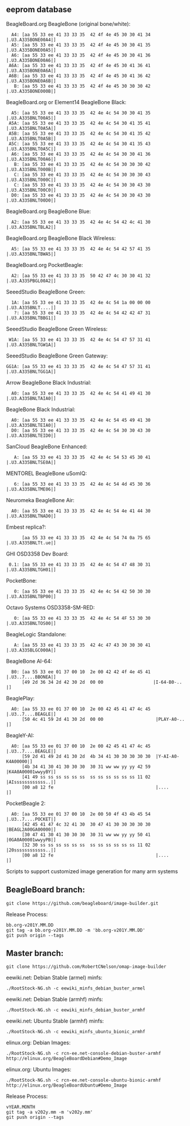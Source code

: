 eeprom database
------------

BeagleBoard.org BeagleBone (original bone/white):

      A4: [aa 55 33 ee 41 33 33 35  42 4f 4e 45 30 30 41 34 |.U3.A335BONE00A4|]
      A5: [aa 55 33 ee 41 33 33 35  42 4f 4e 45 30 30 41 35 |.U3.A335BONE00A5|]
      A6: [aa 55 33 ee 41 33 33 35  42 4f 4e 45 30 30 41 36 |.U3.A335BONE00A6|]
     A6A: [aa 55 33 ee 41 33 33 35  42 4f 4e 45 30 41 36 41 |.U3.A335BONE0A6A|]
     A6B: [aa 55 33 ee 41 33 33 35  42 4f 4e 45 30 41 36 42 |.U3.A335BONE0A6B|]
       B: [aa 55 33 ee 41 33 33 35  42 4f 4e 45 30 30 30 42 |.U3.A335BONE000B|]

BeagleBoard.org or Element14 BeagleBone Black:

      A5: [aa 55 33 ee 41 33 33 35  42 4e 4c 54 30 30 41 35 |.U3.A335BNLT00A5|]
     A5A: [aa 55 33 ee 41 33 33 35  42 4e 4c 54 30 41 35 41 |.U3.A335BNLT0A5A|]
     A5B: [aa 55 33 ee 41 33 33 35  42 4e 4c 54 30 41 35 42 |.U3.A335BNLT0A5B|]
     A5C: [aa 55 33 ee 41 33 33 35  42 4e 4c 54 30 41 35 43 |.U3.A335BNLT0A5C|]
      A6: [aa 55 33 ee 41 33 33 35  42 4e 4c 54 30 30 41 36 |.U3.A335BNLT00A6|]
       B: [aa 55 33 ee 41 33 33 35  42 4e 4c 54 30 30 30 42 |.U3.A335BNLT000B|]
       C: [aa 55 33 ee 41 33 33 35  42 4e 4c 54 30 30 30 43 |.U3.A335BNLT000C|]
       C: [aa 55 33 ee 41 33 33 35  42 4e 4c 54 30 30 43 30 |.U3.A335BNLT00C0|]
      D0: [aa 55 33 ee 41 33 33 35  42 4e 4c 54 30 30 43 30 |.U3.A335BNLT00D0|]

BeagleBoard.org BeagleBone Blue:

      A2: [aa 55 33 ee 41 33 33 35  42 4e 4c 54 42 4c 41 30 |.U3.A335BNLTBLA2|]

BeagleBoard.org BeagleBone Black Wireless:

      A5: [aa 55 33 ee 41 33 33 35  42 4e 4c 54 42 57 41 35 |.U3.A335BNLTBWA5|]

BeagleBoard.org PocketBeagle:

      A2: [aa 55 33 ee 41 33 33 35  50 42 47 4c 30 30 41 32 |.U3.A335PBGL00A2|]

SeeedStudio BeagleBone Green:

      1A: [aa 55 33 ee 41 33 33 35  42 4e 4c 54 1a 00 00 00 |.U3.A335BNLT....|]
       ?: [aa 55 33 ee 41 33 33 35  42 4e 4c 54 42 42 47 31 |.U3.A335BNLTBBG1|]

SeeedStudio BeagleBone Green Wireless:

     W1A: [aa 55 33 ee 41 33 33 35  42 4e 4c 54 47 57 31 41 |.U3.A335BNLTGW1A|]

SeeedStudio BeagleBone Green Gateway:

    GG1A: [aa 55 33 ee 41 33 33 35  42 4e 4c 54 47 57 31 41 |.U3.A335BNLTGG1A|]

Arrow BeagleBone Black Industrial:

      A0: [aa 55 33 ee 41 33 33 35  42 4e 4c 54 41 49 41 30 |.U3.A335BNLTAIA0|]

BeagleBone Black Industrial:

      A0: [aa 55 33 ee 41 33 33 35  42 4e 4c 54 45 49 41 30 |.U3.A335BNLTEIA0|]
      D0: [aa 55 33 ee 41 33 33 35  42 4e 4c 54 30 30 43 30 |.U3.A335BNLTEID0|]

SanCloud BeagleBone Enhanced:

       A: [aa 55 33 ee 41 33 33 35  42 4e 4c 54 53 45 30 41 |.U3.A335BNLTSE0A|]

MENTOREL BeagleBone uSomIQ:

       6: [aa 55 33 ee 41 33 33 35  42 4e 4c 54 4d 45 30 36 |.U3.A335BNLTME06|]
       
Neuromeka BeagleBone Air:

      A0: [aa 55 33 ee 41 33 33 35  42 4e 4c 54 4e 41 44 30 |.U3.A335BNLTNAD0|]

Embest replica?:

          [aa 55 33 ee 41 33 33 35  42 4e 4c 54 74 0a 75 65 |.U3.A335BNLTt.ue|]

GHI OSD3358 Dev Board:

     0.1: [aa 55 33 ee 41 33 33 35  42 4e 4c 54 47 48 30 31 |.U3.A335BNLTGH01|]

PocketBone:

       0: [aa 55 33 ee 41 33 33 35  42 4e 4c 54 42 50 30 30 |.U3.A335BNLTBP00|]

Octavo Systems OSD3358-SM-RED:

       0: [aa 55 33 ee 41 33 33 35  42 4e 4c 54 4F 53 30 30 |.U3.A335BNLTOS00|]

BeagleLogic Standalone:

       A: [aa 55 33 ee 41 33 33 35  42 4c 47 43 30 30 30 41 |.U3.A335BLGC000A|]

BeagleBone AI-64:

      B0: [aa 55 33 ee 01 37 00 10  2e 00 42 42 4f 4e 45 41 |.U3..7....BBONEA|]
          [49 2d 36 34 2d 42 30 2d  00 00                   |I-64-B0-..      |]

BeaglePlay:

      A0: [aa 55 33 ee 01 37 00 10  2e 00 42 45 41 47 4c 45  |.U3..7....BEAGLE|]
          [50 4c 41 59 2d 41 30 2d  00 00                    |PLAY-A0-..      |]

BeagleY-AI:

      A0: [aa 55 33 ee 01 37 00 10  2e 00 42 45 41 47 4c 45  |.U3..7....BEAGLE|]
          [59 2d 41 49 2d 41 30 2d  4b 34 41 30 30 30 30 30  |Y-AI-A0-K4A00000|]
          [4b 34 41 30 41 30 30 30  30 31 ww ww yy yy 42 59  |K4A0A00001wwyyBY|]
          [41 49 ss ss ss ss ss ss  ss ss ss ss ss ss 11 02  |AIssssssssssss..|]
          [00 a8 12 fe                                       |....            |]

PocketBeagle 2:

      A0: [aa 55 33 ee 01 37 00 10  2e 00 50 4f 43 4b 45 54  |.U3..7....POCKET|]
          [42 45 41 47 4c 32 41 30  30 47 41 30 30 30 30 30  |BEAGL2A00GA00000|]
          [30 47 41 30 41 30 30 30  30 31 ww ww yy yy 50 41  |0GA0A00001wwyyPB|]
          [32 30 ss ss ss ss ss ss  ss ss ss ss ss ss 11 02  |20ssssssssssss..|]
          [00 a8 12 fe                                       |....            |]

Scripts to support customized image generation for many arm systems

BeagleBoard branch:
------------

    git clone https://github.com/beagleboard/image-builder.git

Release Process:

    bb.org-v201Y.MM.DD
    git tag -a bb.org-v201Y.MM.DD -m 'bb.org-v201Y.MM.DD'
    git push origin --tags

Master branch:
------------

    git clone https://github.com/RobertCNelson/omap-image-builder

eewiki.net: Debian Stable (armel) minfs:

    ./RootStock-NG.sh -c eewiki_minfs_debian_buster_armel

eewiki.net: Debian Stable (armhf) minfs:

    ./RootStock-NG.sh -c eewiki_minfs_debian_buster_armhf

eewiki.net: Ubuntu Stable (armhf) minfs:

    ./RootStock-NG.sh -c eewiki_minfs_ubuntu_bionic_armhf

elinux.org: Debian Images:

    ./RootStock-NG.sh -c rcn-ee.net-console-debian-buster-armhf
    http://elinux.org/BeagleBoardDebian#Demo_Image

elinux.org: Ubuntu Images:

    ./RootStock-NG.sh -c rcn-ee.net-console-ubuntu-bionic-armhf
    http://elinux.org/BeagleBoardUbuntu#Demo_Image

Release Process:

    vYEAR.MONTH
    git tag -a v202y.mm -m 'v202y.mm'
    git push origin --tags


